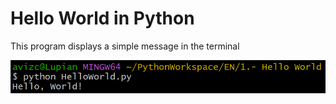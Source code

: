 # Hello World in Python

This program displays a simple message in the terminal

<img src="Terminal.png">